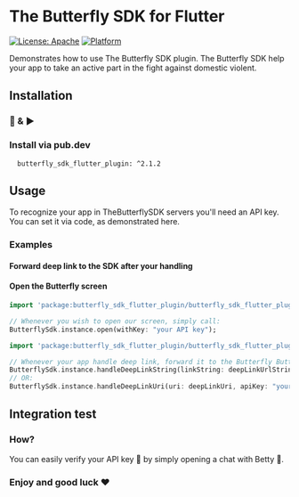 # The Butterfly SDK for Flutter
[![License: Apache](https://img.shields.io/badge/License-Apache-yellow.svg)](https://github.com/TheButterflySDK/Android/blob/main/LICENSE)
[![Platform](https://img.shields.io/badge/Platform-Flutter-blue.svg)](https://pub.dev/packages/butterfly_sdk_flutter_plugin)

Demonstrates how to use The Butterfly SDK  plugin.
The Butterfly SDK help your app to take an active part in the fight against domestic violent.

## Installation
### 🔌 & ▶️

### Install via pub.dev

```
  butterfly_sdk_flutter_plugin: ^2.1.2
```

## Usage

To recognize your app in TheButterflySDK servers you'll need an API key. You can set it via code, as demonstrated here.

### Examples

#### Forward deep link to the SDK after your handling

#### Open the Butterfly screen

```dart
import 'package:butterfly_sdk_flutter_plugin/butterfly_sdk_flutter_plugin.dart';

// Whenever you wish to open our screen, simply call:
ButterflySdk.instance.open(withKey: "your API key");
```

```dart
import 'package:butterfly_sdk_flutter_plugin/butterfly_sdk_flutter_plugin.dart';

// Whenever your app handle deep link, forward it to the Butterfly Button plugin
ButterflySdk.instance.handleDeepLinkString(linkString: deepLinkUrlString, apiKey: "your API key");
// OR:
ButterflySdk.instance.handleDeepLinkUri(uri: deepLinkUri, apiKey: "your API key");
```

## Integration test
### How?
You can easily verify your API key 🔑 by simply opening a chat with Betty 💬.

### Enjoy and good luck ❤️
